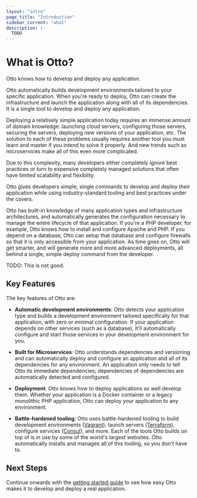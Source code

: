 ```yaml
---
layout: "intro"
page_title: "Introduction"
sidebar_current: "what"
description: |-
  TODO
---
```


# What is Otto?

Otto knows how to develop and deploy any application.

Otto automatically builds development environments tailored to your specific
application. When you're ready to deploy, Otto can create the infrastructure
and launch the application along with all of its dependencies. It is a single
tool to develop and deploy any application.

Deploying a relatively simple application today requires an
immense amount of domain knowledge: launching cloud servers, configuring
those servers, securing the servers, deploying new versions of your
application, etc. The solution to each of these problems usually requires
another tool you must learn and master if you intend to solve it properly.
And new trends such as microservices make all of this even more complicated.

Due to this complexity, many developers either completely ignore best practices
or turn to expensive completely managed solutions that often have limited
scalability and flexiblity.

Otto gives developers simple, single commands to develop and deploy
their application while using industry-standard tooling and best practices
under the covers.

Otto has built-in knowledge of many application types and infrastructure
architectures, and automatically generates the configuration necessary to
manage the entire lifecycle of that application. If you're a PHP developer,
for example, Otto knows how to install and configure Apache and PHP. If you
depend on a database, Otto can setup that database and configure firewalls
so that it is only accessible from your application. As time goes on, Otto
will get smarter, and will generate more and more advanced deployments,
all behind a single, simple deploy command from the developer.

TODO: This is not good.

## Key Features

The key features of Otto are:

* **Automatic development environments**: Otto detects your application
  type and builds a development environment tailored specifically for that
  application, with zero or minimal configuration. If your application depends
  on other services (such as a database), it'll automatically configure and
  start those services in your development environment for you.

* **Built for Microservices**: Otto understands dependencies and versioning
  and can automatically deploy and configure an application and all
  of its dependencies for any environment. An application only needs to
  tell Otto its immediate dependencies; dependencies of dependencies are
  automatically detected and configured.

* **Deployment**: Otto knows how to deploy applications as well develop
  them. Whether your application is a Docker container or a legacy
  monolithic PHP application, Otto can deploy your application to any
  environment.

* **Battle-hardened tooling**: Otto uses battle-hardened tooling to
  build development environments ([Vagrant](https://vagrantup.com)),
  launch servers ([Terraform](https://terraform.io)), configure
  services ([Consul](https://consul.io)), and more. Each of the tools
  Otto builds on top of is in use by some of the world's largest websites.
  Otto automatically installs and manages all of this tooling, so you don't
  have to.

## Next Steps

Continue onwards with the [getting started guide](/intro/getting-started/install.html)
to see how easy Otto makes it to develop and deploy a real application.

